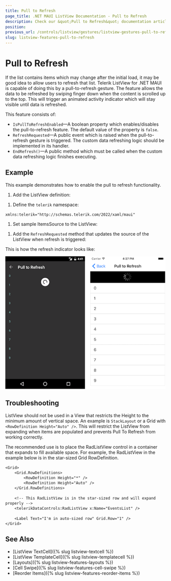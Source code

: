 ```yaml
---
title: Pull to Refresh
page_title: .NET MAUI ListView Documentation - Pull to Refresh
description: Check our &quot;Pull to Refresh&quot; documentation article for Telerik ListView for .NET MAUI.
position: 
previous_url: /controls/listview/gestures/listview-gestures-pull-to-refresh
slug: listview-features-pull-to-refresh
---
```


# Pull to Refresh

If the list contains items which may change after the initial load, it may be good idea to allow users to refresh that list. Telerik ListView for .NET MAUI is capable of doing this by a pull-to-refresh gesture. The feature allows the data to be refreshed by swiping finger down when the content is scrolled up to the top. This will trigger an animated activity indicator which will stay visible until data is refreshed.

This feature consists of:

- `IsPullToRefreshEnabled`&mdash;A boolean property which enables/disables the pull-to-refresh feature. The default value of the property is `false`.
- `RefreshRequested`&mdash;A public event which is raised when the pull-to-refresh gesture is triggered. The custom data refreshing logic should be implemented in its handler.
- `EndRefresh()`&mdash;A public method which must be called when the custom data refreshing logic finishes executing.


## Example

This example demonstrates how to enable the pull to refresh functionality.

1. Add the ListView definition:

 <snippet id='listview-gestures-pulltorefresh-listview'/>

1. Define the `telerik` namespace:

 ```XAML
xmlns:telerik="http://schemas.telerik.com/2022/xaml/maui"                 
 ```

1. Set sample ItemsSource to the ListView:

 <snippet id='listview-gestures-pulltorefresh-source'/>

1. Add the `RefreshRequested` method that updates the source of the ListView when refresh is triggered:

 <snippet id='listview-gestures-pulltorefresh-event'/>

This is how the refresh indicator looks like:

![PullToRefresh](images/listview-gestures-pull-to-refresh.png)

## Troubleshooting

ListView should not be used in a View that restricts the Height to the minimum amount of vertical space. An example is `StackLayout` or a Grid with `<RowDefinition Height="Auto" />`. This will restrict the ListView from expanding when items are populated and  prevents Pull To Refresh from working correctly.

The recommended use is to place the RadListView control in a container that expands to fill available space. For example, the RadListView in the example below is in the star-sized Grid RowDefinition.

```
<Grid>
    <Grid.RowDefinitions>
        <RowDefinition Height="*" />
        <RowDefinition Height="Auto" />
    </Grid.RowDefinitions>

    <!-- This RadListView is in the star-sized row and will expand properly -->
    <telerikDataControls:RadListView x:Name="EventsList" />

    <Label Text="I'm in auto-sized row" Grid.Row="1" />
</Grid>
```

## See Also

- [ListView TextCell]({% slug listview-textcell %})
- [ListView TemplateCell]({% slug listview-templatecell %})
- [Layouts]({% slug listview-features-layouts %})
- [Cell Swipe]({% slug listview-features-cell-swipe %})
- [Reorder Items]({% slug listview-features-reorder-items %})
